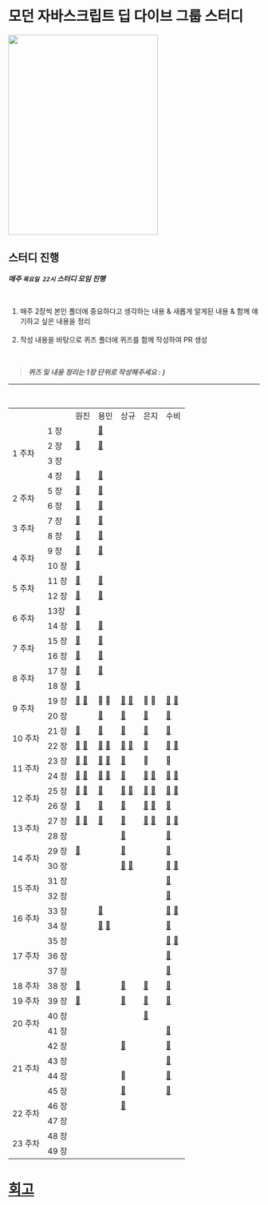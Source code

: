 # 모던 자바스크립트 딥 다이브 그룹 스터디

<img src="https://user-images.githubusercontent.com/82315118/188323464-fcf913a8-f9b6-4910-ae78-2274ed9ef910.png" width="300" height="400"/>

## 스터디 진행

**_매주 `목요일 22시` 스터디 모임 진행_**

<br>

<ol>
  <li> 매주 2장씩 본인 폴더에 중요하다고 생각하는 내용 & 새롭게 알게된 내용 & 함께 얘기하고 싶은 내용을 정리</li>
<br>
  <li>작성 내용을 바탕으로 퀴즈 폴더에 퀴즈를 함께 작성하여 PR 생성</li>
</ol>

<br>

> **_퀴즈 및 내용 정리는 1장 단위로 작성해주세요 : )_**

<hr><br>

<table>
    <tr>
        <td />
        <td />
        <td>원진</td>
        <td>용민</td>
        <td>상규</td>
        <td>은지</td>
        <td>수비</td>
    </tr>
    <tr>
        <td rowspan="5">1 주차</td>
    </tr>
    <tr>
        <td>1 장</td>
        <td />
        <td><a href="https://github.com/Mokoko-will-be-plant/JavaScript-Deep-Dive/tree/master/study/01%EC%9E%A5%20%ED%94%84%EB%A1%9C%EA%B7%B8%EB%9E%98%EB%B0%8D">📙</a></td>
        <td />
        <td />
        <td />
    </tr>
   <tr>
        <td>2 장</td>
        <td><a href="https://github.com/Mokoko-will-be-plant/JavaScript-Deep-Dive/blob/master/study/02%EC%9E%A5%20%EC%9E%90%EB%B0%94%EC%8A%A4%ED%81%AC%EB%A6%BD%ED%8A%B8%EB%9E%80/%EC%9B%90%EC%A7%84.md">📕</a></td>
        <td><a href="https://github.com/Mokoko-will-be-plant/JavaScript-Deep-Dive/blob/master/study/02%EC%9E%A5%20%EC%9E%90%EB%B0%94%EC%8A%A4%ED%81%AC%EB%A6%BD%ED%8A%B8%EB%9E%80/%EC%9A%A9%EB%AF%BC.md">📙</a></td>
        <td />
        <td />
        <td />
    </tr>
   <tr>
        <td>3 장</td>
        <td />
        <td />
        <td />
        <td />
        <td />
    </tr>
   <tr>
        <td>4 장</td>
        <td><a href="https://github.com/Mokoko-will-be-plant/JavaScript-Deep-Dive/blob/master/study/04%EC%9E%A5%20%EB%B3%80%EC%88%98/%EC%9B%90%EC%A7%84.md">📕</a></td>
        <td><a href="https://github.com/Mokoko-will-be-plant/JavaScript-Deep-Dive/blob/master/study/04%EC%9E%A5%20%EB%B3%80%EC%88%98/%EC%9A%A9%EB%AF%BC.md">📙</a></td>
        <td />
        <td />
        <td />
    </tr>
    <tr>
        <td rowspan="3">2 주차</td>
    </tr>
    <tr>
        <td>5 장</td>
        <td><a href="https://github.com/Mokoko-will-be-plant/JavaScript-Deep-Dive/blob/master/study/05%EC%9E%A5%20%ED%91%9C%ED%98%84%EC%8B%9D%EA%B3%BC%20%EB%AC%B8/%EC%9B%90%EC%A7%84.md">📕</a></td>
        <td><a href="https://github.com/Mokoko-will-be-plant/JavaScript-Deep-Dive/blob/master/study/05%EC%9E%A5%20%ED%91%9C%ED%98%84%EC%8B%9D%EA%B3%BC%20%EB%AC%B8/%EC%9A%A9%EB%AF%BC.md">📙</a></td>
        <td />
        <td />
        <td />
    </tr>
   <tr>
        <td>6 장</td>
        <td><a href="https://github.com/Mokoko-will-be-plant/JavaScript-Deep-Dive/blob/master/study/06%EC%9E%A5%20%EB%8D%B0%EC%9D%B4%ED%84%B0%20%ED%83%80%EC%9E%85/%EC%9B%90%EC%A7%84.md">📕</a></td>
        <td><a href="https://github.com/Mokoko-will-be-plant/JavaScript-Deep-Dive/blob/master/study/06%EC%9E%A5%20%EB%8D%B0%EC%9D%B4%ED%84%B0%20%ED%83%80%EC%9E%85/%EC%9A%A9%EB%AF%BC.md">📙</a></td>
        <td />
        <td />
        <td />
    </tr>
    <tr>
        <td rowspan="3">3 주차</td>
    </tr>
    <tr>
        <td>7 장</td>
        <td><a href="https://github.com/Mokoko-will-be-plant/JavaScript-Deep-Dive/blob/master/study/07%EC%9E%A5%20%EC%97%B0%EC%82%B0%EC%9E%90/%EC%9B%90%EC%A7%84.md">📕</a></td>
        <td><a href="https://github.com/Mokoko-will-be-plant/JavaScript-Deep-Dive/blob/master/study/07%EC%9E%A5%20%EC%97%B0%EC%82%B0%EC%9E%90/%EC%9A%A9%EB%AF%BC.md">📙</a></td>
        <td />
        <td />
        <td />
    </tr>
   <tr>
        <td>8 장</td>
        <td><a href="https://github.com/Mokoko-will-be-plant/JavaScript-Deep-Dive/blob/master/study/08%EC%9E%A5%20%EC%A0%9C%EC%96%B4%EB%AC%B8/%EC%9B%90%EC%A7%84.md">📕</a></td>
        <td><a href="https://github.com/Mokoko-will-be-plant/JavaScript-Deep-Dive/blob/master/study/08%EC%9E%A5%20%EC%A0%9C%EC%96%B4%EB%AC%B8/%EC%9A%A9%EB%AF%BC.md">📙</a></td>
        <td />
        <td />
        <td />
    </tr>
    <tr>
        <td rowspan="3">4 주차</td>
    </tr>
    <tr>
        <td>9 장</td>
        <td><a href="https://github.com/Mokoko-will-be-plant/JavaScript-Deep-Dive/blob/master/study/09%EC%9E%A5%20%ED%83%80%EC%9E%85%20%EB%B3%80%ED%99%98%EA%B3%BC%20%EB%8B%A8%EC%B6%95%20%ED%8F%89%EA%B0%80/%EC%9B%90%EC%A7%84.md">📕</a></td>
        <td><a href="https://github.com/Mokoko-will-be-plant/JavaScript-Deep-Dive/blob/master/study/09%EC%9E%A5%20%ED%83%80%EC%9E%85%20%EB%B3%80%ED%99%98%EA%B3%BC%20%EB%8B%A8%EC%B6%95%20%ED%8F%89%EA%B0%80/%EC%9A%A9%EB%AF%BC.md">📙</a></td>
        <td />
        <td />
        <td />
    </tr>
   <tr>
        <td>10 장</td>
        <td><a href="https://github.com/Mokoko-will-be-plant/JavaScript-Deep-Dive/blob/master/study/10%EC%9E%A5%20%EA%B0%9D%EC%B2%B4%20%EB%A6%AC%ED%84%B0%EB%9F%B4/%EC%9B%90%EC%A7%84.md">📕</a></td>
        <td />
        <td />
        <td />
        <td />
    </tr>
    <tr>
        <td rowspan="3">5 주차</td>
    </tr>
    <tr>
        <td>11 장</td>
        <td><a href="https://github.com/Mokoko-will-be-plant/JavaScript-Deep-Dive/blob/master/study/11%EC%9E%A5%20%EC%9B%90%EC%8B%9C%20%EA%B0%92%EA%B3%BC%20%EA%B0%9D%EC%B2%B4%EC%9D%98%20%EB%B9%84%EA%B5%90/%EC%9B%90%EC%A7%84.md">📕</a></td>
        <td><a href="https://github.com/Mokoko-will-be-plant/JavaScript-Deep-Dive/blob/master/study/11%EC%9E%A5%20%EC%9B%90%EC%8B%9C%20%EA%B0%92%EA%B3%BC%20%EA%B0%9D%EC%B2%B4%EC%9D%98%20%EB%B9%84%EA%B5%90/%EC%9A%A9%EB%AF%BC.md">📙</a></td>
        <td />
        <td />
        <td />
    </tr>
   <tr>
        <td>12 장</td>
        <td><a href="https://github.com/Mokoko-will-be-plant/JavaScript-Deep-Dive/blob/master/study/12%EC%9E%A5%20%ED%95%A8%EC%88%98/%EC%9B%90%EC%A7%84.md">📕</a></td>
        <td><a href="https://github.com/Mokoko-will-be-plant/JavaScript-Deep-Dive/blob/master/study/12%EC%9E%A5%20%ED%95%A8%EC%88%98/%EC%9A%A9%EB%AF%BC.md">📙</a></td>
        <td />
        <td />
        <td />
    </tr>
    <tr>
        <td rowspan="3">6 주차</td>
    </tr>
    <tr>
        <td>13장</td>
        <td><a href="https://github.com/Mokoko-will-be-plant/JavaScript-Deep-Dive/blob/master/study/13%EC%9E%A5%20%EC%8A%A4%EC%BD%94%ED%94%84/%EC%9B%90%EC%A7%84.md">📕</a></td>
        <td />
        <td />
        <td />
        <td />
    </tr>
   <tr>
        <td>14 장</td>
        <td><a href="https://github.com/Mokoko-will-be-plant/JavaScript-Deep-Dive/blob/master/study/14%EC%9E%A5%20%EC%A0%84%EC%97%AD%20%EB%B3%80%EC%88%98%EC%9D%98%20%EB%AC%B8%EC%A0%9C%EC%A0%90/%EC%9B%90%EC%A7%84.md">📕</a></td>
        <td><a href="https://github.com/Mokoko-will-be-plant/JavaScript-Deep-Dive/blob/master/study/14%EC%9E%A5%20%EC%A0%84%EC%97%AD%20%EB%B3%80%EC%88%98%EC%9D%98%20%EB%AC%B8%EC%A0%9C%EC%A0%90/%EC%9A%A9%EB%AF%BC.md">📙</a></td>
        <td />
        <td />
        <td />
    </tr>
    <tr>
        <td rowspan="3">7 주차</td>
    </tr>
    <tr>
        <td>15 장</td>
        <td><a href="https://github.com/Mokoko-will-be-plant/JavaScript-Deep-Dive/blob/master/study/15%EC%9E%A5%20let%2Cconst%20%ED%82%A4%EC%9B%8C%EB%93%9C%EC%99%80%20%EB%B8%94%EB%A1%9D%20%EB%A0%88%EB%B2%A8%20%EC%8A%A4%EC%BD%94%ED%94%84/%EC%9B%90%EC%A7%84.md">📕</a></td>
        <td><a href="https://github.com/Mokoko-will-be-plant/JavaScript-Deep-Dive/blob/master/study/15%EC%9E%A5%20let%2Cconst%20%ED%82%A4%EC%9B%8C%EB%93%9C%EC%99%80%20%EB%B8%94%EB%A1%9D%20%EB%A0%88%EB%B2%A8%20%EC%8A%A4%EC%BD%94%ED%94%84/%EC%9A%A9%EB%AF%BC.md">📙</a></td>
        <td />
        <td />
        <td />
    </tr>
   <tr>
        <td>16 장</td>
        <td><a href="https://github.com/Mokoko-will-be-plant/JavaScript-Deep-Dive/blob/master/study/16%EC%9E%A5%20%ED%94%84%EB%A1%9C%ED%8D%BC%ED%8B%B0%20%EC%96%B4%ED%8A%B8%EB%A6%AC%EB%B7%B0%ED%8A%B8/%EC%9B%90%EC%A7%84.md">📕</a></td>
        <td><a href="https://github.com/Mokoko-will-be-plant/JavaScript-Deep-Dive/blob/master/study/16%EC%9E%A5%20%ED%94%84%EB%A1%9C%ED%8D%BC%ED%8B%B0%20%EC%96%B4%ED%8A%B8%EB%A6%AC%EB%B7%B0%ED%8A%B8/%EC%9A%A9%EB%AF%BC.md">📙</a></td>
        <td />
        <td />
        <td />
    </tr>
    <tr>
        <td rowspan="3">8 주차</td>
    </tr>
    <tr>
        <td>17 장</td>
        <td><a href="https://github.com/Mokoko-will-be-plant/JavaScript-Deep-Dive/blob/master/study/17%EC%9E%A5%20%EC%83%9D%EC%84%B1%EC%9E%90%20%ED%95%A8%EC%88%98%EC%97%90%20%EC%9D%98%ED%95%9C%20%EA%B0%9D%EC%B2%B4%20%EC%83%9D%EC%84%B1/%EC%9B%90%EC%A7%84.md">📕</a></td>
        <td><a href="https://github.com/Mokoko-will-be-plant/JavaScript-Deep-Dive/blob/master/study/17%EC%9E%A5%20%EC%83%9D%EC%84%B1%EC%9E%90%20%ED%95%A8%EC%88%98%EC%97%90%20%EC%9D%98%ED%95%9C%20%EA%B0%9D%EC%B2%B4%20%EC%83%9D%EC%84%B1/%EC%9A%A9%EB%AF%BC.md">📙</a></td>
        <td />
        <td />
        <td />
    </tr>
   <tr>
        <td>18 장</td>
        <td><a href="https://github.com/Mokoko-will-be-plant/JavaScript-Deep-Dive/blob/master/study/18%EC%9E%A5%20%ED%95%A8%EC%88%98%EC%99%80%20%EC%9D%BC%EA%B8%89%20%EA%B0%9D%EC%B2%B4/%EC%9B%90%EC%A7%84.md">📕</a></td>
        <td />
        <td />
        <td />
        <td />
    </tr>
    <tr>
        <td rowspan="3">9 주차</td>
    </tr>
    <tr>
        <td>19 장</td>
        <td><a href="https://github.com/wonjin-dev/JavaScript-Deep-Dive/blob/master/study/19%EC%9E%A5%20%ED%94%84%EB%A1%9C%ED%86%A0%20%ED%83%80%EC%9E%85/%EC%9B%90%EC%A7%84.md">📕</a> <a href="https://github.com/wonjin-dev/JavaScript-Deep-Dive/blob/master/study/19%EC%9E%A5%20%ED%94%84%EB%A1%9C%ED%86%A0%20%ED%83%80%EC%9E%85/%EC%9B%90%EC%A7%84.md">💯</a></td>
        <td><a>📙</a> <a>💯</a></td>
        <td><a href="https://github.com/Mokoko-will-be-plant/JavaScript-Deep-Dive/blob/master/study/19%EC%9E%A5%20%ED%94%84%EB%A1%9C%ED%86%A0%20%ED%83%80%EC%9E%85/%EC%83%81%EA%B7%9C.md">📒</a> <a href="https://github.com/Mokoko-will-be-plant/JavaScript-Deep-Dive/blob/master/quiz/19%EC%9E%A5%20%ED%94%84%EB%A1%9C%ED%86%A0%20%ED%83%80%EC%9E%85/%EC%83%81%EA%B7%9C.js">💯</a></td>
        <td><a>📗</a> <a>💯</a></td>
        <td><a href="https://github.com/Mokoko-will-be-plant/JavaScript-Deep-Dive/blob/master/study/19%EC%9E%A5%20%ED%94%84%EB%A1%9C%ED%86%A0%20%ED%83%80%EC%9E%85/%EC%88%98%EB%B9%84.md">📘</a> <a href="https://github.com/Mokoko-will-be-plant/JavaScript-Deep-Dive/tree/master/quiz/19%EC%9E%A5%20%ED%94%84%EB%A1%9C%ED%86%A0%20%ED%83%80%EC%9E%85">💯</a></td>
    </tr>
   <tr>
        <td>20 장</td>
        <td/ >
        <td><a href="https://github.com/wonjin-dev/JavaScript-Deep-Dive/blob/master/study/20%EC%9E%A5%20Strict%20Mode/%EC%9A%A9%EB%AF%BC.md">📙</a></td>
        <td><a href="https://github.com/Mokoko-will-be-plant/JavaScript-Deep-Dive/blob/master/study/20%EC%9E%A5%20Strict%20Mode/%EC%83%81%EA%B7%9C.md">📒</a></td>
        <td><a href="https://github.com/wonjin-dev/JavaScript-Deep-Dive/blob/master/study/20%EC%9E%A5%20Strict%20Mode/%E1%84%8B%E1%85%B3%E1%86%AB%E1%84%8C%E1%85%B5.md">📗</a></td>
        <td><a href="https://github.com/Mokoko-will-be-plant/JavaScript-Deep-Dive/blob/master/study/20%EC%9E%A5%20Strict%20Mode/%EC%88%98%EB%B9%84.md">📘</a></td>
    </tr>
    <tr>
        <td rowspan="3">10 주차</td>
    </tr>
    <tr>
        <td>21 장</td>
        <td><a href="https://github.com/Mokoko-will-be-plant/JavaScript-Deep-Dive/blob/master/study/21%EC%9E%A5%20%EB%B9%8C%ED%8A%B8%EC%9D%B8%20%EA%B0%9D%EC%B2%B4/%EC%9B%90%EC%A7%84.md">📕</a> </td>
        <td><a href="https://github.com/wonjin-dev/JavaScript-Deep-Dive/blob/master/study/21%EC%9E%A5%20%EB%B9%8C%ED%8A%B8%EC%9D%B8%20%EA%B0%9D%EC%B2%B4/%EC%9A%A9%EB%AF%BC.md">📙</a></td>
        <td><a href="https://github.com/Mokoko-will-be-plant/JavaScript-Deep-Dive/blob/master/study/21%EC%9E%A5%20%EB%B9%8C%ED%8A%B8%EC%9D%B8%20%EA%B0%9D%EC%B2%B4/%EC%83%81%EA%B7%9C.md">📒</a></td>
        <td><a href="https://github.com/wonjin-dev/JavaScript-Deep-Dive/blob/master/study/21%EC%9E%A5%20%EB%B9%8C%ED%8A%B8%EC%9D%B8%20%EA%B0%9D%EC%B2%B4/%EC%9D%80%EC%A7%80.md">📗</a></td>
        <td><a href="https://github.com/Mokoko-will-be-plant/JavaScript-Deep-Dive/blob/master/study/21%EC%9E%A5%20%EB%B9%8C%ED%8A%B8%EC%9D%B8%20%EA%B0%9D%EC%B2%B4/%EC%88%98%EB%B9%84.md">📘</a></td>
    </tr>
   <tr>
        <td>22 장</td>
        <td><a href="https://github.com/Mokoko-will-be-plant/JavaScript-Deep-Dive/blob/master/study/22%EC%9E%A5%20this/%EC%9B%90%EC%A7%84.md">📕</a> <a href="https://github.com/Mokoko-will-be-plant/JavaScript-Deep-Dive/blob/master/quiz/22%EC%9E%A5%20this/%EC%9B%90%EC%A7%84.js">💯</a></td>
        <td><a href="https://github.com/wonjin-dev/JavaScript-Deep-Dive/blob/master/study/22%EC%9E%A5%20this/%EC%9A%A9%EB%AF%BC.md">📙</a> <a href="https://github.com/wonjin-dev/JavaScript-Deep-Dive/blob/master/quiz/22%EC%9E%A5%20this/%EC%9A%A9%EB%AF%BC.js">💯</a></td>
        <td><a href="https://github.com/Mokoko-will-be-plant/JavaScript-Deep-Dive/blob/master/study/22%EC%9E%A5%20this/%EC%83%81%EA%B7%9C.md">📒</a> <a href="https://github.com/Mokoko-will-be-plant/JavaScript-Deep-Dive/blob/master/quiz/22%EC%9E%A5%20this/%EC%83%81%EA%B7%9C.js">💯</a></td>
        <td><a href="https://github.com/wonjin-dev/JavaScript-Deep-Dive/blob/master/study/22%EC%9E%A5%20this/%EC%9D%80%EC%A7%80.md">📗</a></td>
        <td><a href="https://github.com/Mokoko-will-be-plant/JavaScript-Deep-Dive/blob/master/study/21%EC%9E%A5%20%EB%B9%8C%ED%8A%B8%EC%9D%B8%20%EA%B0%9D%EC%B2%B4/%EC%88%98%EB%B9%84.md">📘</a> <a href="https://github.com/Mokoko-will-be-plant/JavaScript-Deep-Dive/blob/master/quiz/22%EC%9E%A5%20this/%EC%88%98%EB%B9%84.js">💯</a></td>
    </tr>
    <tr>
        <td rowspan="3">11 주차</td>
    </tr>
    <tr>
        <td>23 장</td>
        <td><a href="https://github.com/Mokoko-will-be-plant/JavaScript-Deep-Dive/blob/master/study/23%EC%9E%A5%20%EC%8B%A4%ED%96%89%20%EC%BB%A8%ED%85%8D%EC%8A%A4%ED%8A%B8/%EC%9B%90%EC%A7%84.md">📕</a> <a href="https://github.com/Mokoko-will-be-plant/JavaScript-Deep-Dive/blob/master/quiz/23%EC%9E%A5%20%EC%8B%A4%ED%96%89%EC%BB%A8%ED%85%8D%EC%8A%A4%ED%8A%B8/%EC%9B%90%EC%A7%84.js">💯</a></td>
        <td><a href="https://github.com/wonjin-dev/JavaScript-Deep-Dive/blob/master/study/23%EC%9E%A5%20%EC%8B%A4%ED%96%89%20%EC%BB%A8%ED%85%8D%EC%8A%A4%ED%8A%B8/%EC%9A%A9%EB%AF%BC.md">📙</a> <a href="https://github.com/wonjin-dev/JavaScript-Deep-Dive/blob/master/quiz/23%EC%9E%A5%20%EC%8B%A4%ED%96%89%EC%BB%A8%ED%85%8D%EC%8A%A4%ED%8A%B8/%EC%9A%A9%EB%AF%BC.js">💯</a></td>
        <td><a href="https://github.com/Mokoko-will-be-plant/JavaScript-Deep-Dive/blob/master/study/23%EC%9E%A5%20%EC%8B%A4%ED%96%89%20%EC%BB%A8%ED%85%8D%EC%8A%A4%ED%8A%B8/%EC%83%81%EA%B7%9C.md">📒</a></td>
        <td><a>📗</a></td>
        <td><a>📘</a></td>
    </tr>
   <tr>
        <td>24 장</td>
        <td><a href="https://github.com/Mokoko-will-be-plant/JavaScript-Deep-Dive/blob/master/study/24%EC%9E%A5%20%ED%81%B4%EB%A1%9C%EC%A0%80/%EC%9B%90%EC%A7%84.md">📕</a> <a href="https://github.com/Mokoko-will-be-plant/JavaScript-Deep-Dive/blob/master/quiz/24%EC%9E%A5%20%ED%81%B4%EB%A1%9C%EC%A0%80/%EC%9B%90%EC%A7%84.js">💯</a></td>
        <td><a href="https://github.com/wonjin-dev/JavaScript-Deep-Dive/blob/master/study/24%EC%9E%A5%20%ED%81%B4%EB%A1%9C%EC%A0%80/%EC%9A%A9%EB%AF%BC.md">📙</a> <a href="https://github.com/wonjin-dev/JavaScript-Deep-Dive/blob/master/quiz/24%EC%9E%A5%20%ED%81%B4%EB%A1%9C%EC%A0%80/%EC%9A%A9%EB%AF%BC.js">💯</a></td>
        <td><a href="https://github.com/Mokoko-will-be-plant/JavaScript-Deep-Dive/blob/master/study/24%EC%9E%A5%20%ED%81%B4%EB%A1%9C%EC%A0%80/%EC%83%81%EA%B7%9C.md">📒</a></td>
        <td><a href="https://github.com/wonjin-dev/JavaScript-Deep-Dive/blob/master/study/24%EC%9E%A5%20%ED%81%B4%EB%A1%9C%EC%A0%80/%EC%9D%80%EC%A7%80.md">📗</a> <a href="https://github.com/wonjin-dev/JavaScript-Deep-Dive/blob/master/quiz/24%EC%9E%A5%20%ED%81%B4%EB%A1%9C%EC%A0%80/%EC%9D%80%EC%A7%80.js">💯</a></td>
        <td><a href="https://github.com/wonjin-dev/JavaScript-Deep-Dive/blob/master/study/24%EC%9E%A5%20%ED%81%B4%EB%A1%9C%EC%A0%80/%EC%88%98%EB%B9%84.md">📘</a> <a href="https://github.com/wonjin-dev/JavaScript-Deep-Dive/blob/master/quiz/24%EC%9E%A5%20%ED%81%B4%EB%A1%9C%EC%A0%80/%EC%88%98%EB%B9%84.js">💯</a></td>
    </tr>
    <tr>
        <td rowspan="3">12 주차</td>
    </tr>
    <tr>
        <td>25 장</td>
        <td><a href="https://github.com/Mokoko-will-be-plant/JavaScript-Deep-Dive/blob/master/study/25%EC%9E%A5%20%ED%81%B4%EB%9E%98%EC%8A%A4/%EC%9B%90%EC%A7%84.md">📕</a> <a href="https://github.com/Mokoko-will-be-plant/JavaScript-Deep-Dive/blob/master/quiz/25%EC%9E%A5%20%ED%81%B4%EB%9E%98%EC%8A%A4/%EC%9B%90%EC%A7%84.js">💯</a></td>
        <td><a href="https://github.com/Mokoko-will-be-plant/JavaScript-Deep-Dive/blob/master/study/25%EC%9E%A5%20%ED%81%B4%EB%9E%98%EC%8A%A4/%EC%9A%A9%EB%AF%BC.md">📙</a></td>
        <td><a href="https://github.com/Mokoko-will-be-plant/JavaScript-Deep-Dive/blob/master/study/25%EC%9E%A5%20%ED%81%B4%EB%9E%98%EC%8A%A4/%EC%83%81%EA%B7%9C.md">📒</a> <a href="https://github.com/Mokoko-will-be-plant/JavaScript-Deep-Dive/blob/master/quiz/25%EC%9E%A5%20%ED%81%B4%EB%9E%98%EC%8A%A4/%EC%83%81%EA%B7%9C.js">💯</a></td>
        <td><a href="https://github.com/Mokoko-will-be-plant/JavaScript-Deep-Dive/blob/master/study/25%EC%9E%A5%20%ED%81%B4%EB%9E%98%EC%8A%A4/%EC%9D%80%EC%A7%80.md">📗</a> <a href="https://github.com/Mokoko-will-be-plant/JavaScript-Deep-Dive/blob/master/quiz/25%EC%9E%A5%20%ED%81%B4%EB%9E%98%EC%8A%A4/%EC%9D%80%EC%A7%80.js">💯</a></td>
        <td><a href="https://github.com/Mokoko-will-be-plant/JavaScript-Deep-Dive/blob/master/study/25%EC%9E%A5%20%ED%81%B4%EB%9E%98%EC%8A%A4/%EC%88%98%EB%B9%84.md">📘</a> <a href="https://github.com/Mokoko-will-be-plant/JavaScript-Deep-Dive/blob/master/quiz/25%EC%9E%A5%20%ED%81%B4%EB%9E%98%EC%8A%A4/%EC%88%98%EB%B9%84.js">💯</a></td>
    </tr>
   <tr>
        <td>26 장</td>
        <td><a href="https://github.com/Mokoko-will-be-plant/JavaScript-Deep-Dive/blob/master/study/26%EC%9E%A5%20ES6%20%ED%95%A8%EC%88%98%EC%9D%98%20%EC%B6%94%EA%B0%80%20%EA%B8%B0%EB%8A%A5/%EC%9B%90%EC%A7%84.md">📕</a></td>
        <td><a href="https://github.com/Mokoko-will-be-plant/JavaScript-Deep-Dive/blob/master/study/26%EC%9E%A5%20ES6%20%ED%95%A8%EC%88%98%EC%9D%98%20%EC%B6%94%EA%B0%80%20%EA%B8%B0%EB%8A%A5/%EC%9A%A9%EB%AF%BC.md">📙</a></td>
        <td><a href="https://github.com/Mokoko-will-be-plant/JavaScript-Deep-Dive/blob/master/study/26%EC%9E%A5%20ES6%20%ED%95%A8%EC%88%98%EC%9D%98%20%EC%B6%94%EA%B0%80%20%EA%B8%B0%EB%8A%A5/%EC%83%81%EA%B7%9C.md">📒</a></td>
        <td><a href="https://github.com/Mokoko-will-be-plant/JavaScript-Deep-Dive/blob/master/study/26%EC%9E%A5%20ES6%20%ED%95%A8%EC%88%98%EC%9D%98%20%EC%B6%94%EA%B0%80%20%EA%B8%B0%EB%8A%A5/%EC%9D%80%EC%A7%80.md">📗</a> <a href="https://github.com/Mokoko-will-be-plant/JavaScript-Deep-Dive/blob/master/quiz/26%EC%9E%A5%20ES6%20%ED%95%A8%EC%88%98%EC%9D%98%20%EC%B6%94%EA%B0%80%20%EA%B8%B0%EB%8A%A5/%EC%9D%80%EC%A7%80.js">💯</a></td>
        <td><a href="https://github.com/Mokoko-will-be-plant/JavaScript-Deep-Dive/blob/master/study/26%EC%9E%A5%20ES6%20%ED%95%A8%EC%88%98%EC%9D%98%20%EC%B6%94%EA%B0%80%20%EA%B8%B0%EB%8A%A5/%EC%88%98%EB%B9%84.md">📘</a></td>
    </tr>
    <tr>
        <td rowspan="3">13 주차</td>
    </tr>
    <tr>
        <td>27 장</td>
        <td><a href="https://github.com/Mokoko-will-be-plant/JavaScript-Deep-Dive/blob/master/study/27%EC%9E%A5%20%EB%B0%B0%EC%97%B4/%EC%9B%90%EC%A7%84.md">📕</a> <a href="https://github.com/Mokoko-will-be-plant/JavaScript-Deep-Dive/blob/master/quiz/27%EC%9E%A5%20%EB%B0%B0%EC%97%B4/%EC%9B%90%EC%A7%84.js">💯</a></td>
        <td><a href="https://github.com/Mokoko-will-be-plant/JavaScript-Deep-Dive/blob/master/quiz/27%EC%9E%A5%20%EB%B0%B0%EC%97%B4/%EC%9A%A9%EB%AF%BC.js">💯</a></td>
        <td><a href="https://github.com/Mokoko-will-be-plant/JavaScript-Deep-Dive/blob/master/study/27%EC%9E%A5%20%EB%B0%B0%EC%97%B4/%EC%83%81%EA%B7%9C.md">📒</a></td>
        <td><a href="https://github.com/Mokoko-will-be-plant/JavaScript-Deep-Dive/blob/master/study/27%EC%9E%A5%20%EB%B0%B0%EC%97%B4/%EC%9D%80%EC%A7%80.md">📗</a> <a href="https://github.com/Mokoko-will-be-plant/JavaScript-Deep-Dive/blob/master/quiz/27%EC%9E%A5%20%EB%B0%B0%EC%97%B4/%EC%9D%80%EC%A7%80.js">💯</a></td>
        <td><a href="https://github.com/Mokoko-will-be-plant/JavaScript-Deep-Dive/blob/master/study/27%EC%9E%A5%20%EB%B0%B0%EC%97%B4/%EC%88%98%EB%B9%84.md">📘</a> <a href="https://github.com/Mokoko-will-be-plant/JavaScript-Deep-Dive/blob/master/quiz/27%EC%9E%A5%20%EB%B0%B0%EC%97%B4/%EC%9D%80%EC%A7%80.js">💯</a></td>
    </tr>
    <tr>
        <td>28 장</td>
        <td />
        <td></td>
        <td><a href="https://github.com/Mokoko-will-be-plant/JavaScript-Deep-Dive/blob/master/study/28%EC%9E%A5%20Number/%EC%83%81%EA%B7%9C.md">📒</a></td>
        <td></td>
        <td><a href="https://github.com/Mokoko-will-be-plant/JavaScript-Deep-Dive/blob/master/study/28%EC%9E%A5%20Number/%EC%88%98%EB%B9%84.md">📘</a></td>
    </tr>
    <tr>
        <td rowspan="3">14 주차</td>
    </tr>
    <tr>
        <td>29 장</td>
        <td><a href="https://github.com/wonjin-dev/JavaScript-Deep-Dive/blob/master/study/29%EC%9E%A5%20Math/%EC%9B%90%EC%A7%84.md">📕</a></td>
        <td></td>
        <td><a href="https://github.com/Mokoko-will-be-plant/JavaScript-Deep-Dive/blob/master/study/29%EC%9E%A5%20Math/%EC%83%81%EA%B7%9C.md">📒</a></td>
        <td></td>
        <td><a href="https://github.com/Mokoko-will-be-plant/JavaScript-Deep-Dive/blob/master/study/29%EC%9E%A5%20Math/%EC%88%98%EB%B9%84.md">📘</a></td>
    </tr>
    <tr>
        <td>30 장</td>
        <td />
        <td />
        <td><a href="https://github.com/Mokoko-will-be-plant/JavaScript-Deep-Dive/blob/master/study/30%EC%9E%A5%20Date/%EC%83%81%EA%B7%9C.md">📒</a> <a href="https://github.com/Mokoko-will-be-plant/JavaScript-Deep-Dive/blob/master/quiz/30%EC%9E%A5%20Date/%EC%83%81%EA%B7%9C.js">💯</a></td>
        <td></td>
        <td><a href="https://github.com/Mokoko-will-be-plant/JavaScript-Deep-Dive/blob/master/study/30%EC%9E%A5%20Date/%EC%88%98%EB%B9%84.md">📘</a> <a href="https://github.com/Mokoko-will-be-plant/JavaScript-Deep-Dive/blob/master/quiz/30%EC%9E%A5%20Date/%EC%88%98%EB%B9%84.js">💯</a></td>
    </tr>
    <tr>
        <td rowspan="3">15 주차</td>
    </tr>
    <tr>
        <td>31 장</td>
        <td />
        <td />
        <td />
        <td />
        <td><a href="https://github.com/Mokoko-will-be-plant/JavaScript-Deep-Dive/blob/master/study/31%EC%9E%A5%20RegExp/%EC%88%98%EB%B9%84.md">📘</a></td>
    </tr>
   <tr>
        <td>32 장</td>
        <td />
        <td />
        <td />
        <td />
        <td><a href="https://github.com/Mokoko-will-be-plant/JavaScript-Deep-Dive/blob/master/study/32%EC%9E%A5%20String/%EC%88%98%EB%B9%84.md">📘</a></td>
    </tr>
    <tr>
        <td rowspan="3">16 주차</td>
    </tr>
    <tr>
        <td>33 장</td>
        <td />
        <td><a href="https://github.com/Mokoko-will-be-plant/JavaScript-Deep-Dive/blob/master/study/33%EC%9E%A5%20Symbol/%EC%9A%A9%EB%AF%BC.md">📙</a></td>
        <td />
        <td />
        <td><a href="https://github.com/Mokoko-will-be-plant/JavaScript-Deep-Dive/blob/master/study/33%EC%9E%A5%20Symbol/%EC%88%98%EB%B9%84.md">📘</a> <a href="https://github.com/Mokoko-will-be-plant/JavaScript-Deep-Dive/blob/master/quiz/33%EC%9E%A5%20Symbol/%EC%88%98%EB%B9%84.js">💯</a></td>
    </tr>
   <tr>
        <td>34 장</td>
        <td />
        <td><a href="https://github.com/Mokoko-will-be-plant/JavaScript-Deep-Dive/blob/master/study/34%EC%9E%A5%20%EC%9D%B4%ED%84%B0%EB%9F%AC%EB%B8%94/%EC%9A%A9%EB%AF%BC.md">📙</a> <a href="https://github.com/Mokoko-will-be-plant/JavaScript-Deep-Dive/blob/master/quiz/34%EC%9E%A5%20%EC%9D%B4%ED%84%B0%EB%9F%AC%EB%B8%94/%EC%9A%A9%EB%AF%BC.js">💯</a></td>
        <td />
        <td />
        <td><a href="https://github.com/Mokoko-will-be-plant/JavaScript-Deep-Dive/blob/master/study/34%EC%9E%A5%20%EC%9D%B4%ED%84%B0%EB%9F%AC%EB%B8%94/%EC%88%98%EB%B9%84.md">📘</a></td>
    </tr>
    <tr>
        <td rowspan="4">17 주차</td>
    </tr>
    <tr>
        <td>35 장</td>
        <td />
        <td />
        <td />
        <td />
        <td><a href="https://github.com/Mokoko-will-be-plant/JavaScript-Deep-Dive/blob/master/study/35%EC%9E%A5%20%EC%8A%A4%ED%94%84%EB%A0%88%EB%93%9C%20%EB%AC%B8%EB%B2%95/%EC%88%98%EB%B9%84.md">📘</a> <a href="https://github.com/Mokoko-will-be-plant/JavaScript-Deep-Dive/blob/master/quiz/35%EC%9E%A5%20%EC%8A%A4%ED%94%84%EB%A0%88%EB%93%9C%20%EB%AC%B8%EB%B2%95/%EC%88%98%EB%B9%84.js">💯</a></td>
    </tr>
   <tr>
        <td>36 장</td>
        <td />
        <td />
        <td />
        <td />
        <td><a href="https://github.com/Mokoko-will-be-plant/JavaScript-Deep-Dive/blob/master/study/36%EC%9E%A5%20%EB%94%94%EC%8A%A4%ED%8A%B8%EB%9F%AD%EC%B2%98%EB%A7%81%20%ED%95%A0%EB%8B%B9/%EC%88%98%EB%B9%84.md">📘</a></td>
    </tr>
    <tr>
        <td>37 장</td>
        <td />
        <td />
        <td />
        <td />
        <td><a href="https://github.com/Mokoko-will-be-plant/JavaScript-Deep-Dive/blob/master/study/37%EC%9E%A5%20Set%EA%B3%BC%20Map/%EC%88%98%EB%B9%84.md">📘</a></td>
    </tr>
    <tr>
        <td rowspan="2">18 주차</td>
    </tr>
   <tr>
        <td>38 장</td>
        <td><a href="https://github.com/Mokoko-will-be-plant/JavaScript-Deep-Dive/blob/master/study/38%EC%9E%A5%20%EB%B8%8C%EB%9D%BC%EC%9A%B0%EC%A0%80%EC%9D%98%20%EB%A0%8C%EB%8D%94%EB%A7%81%20%EA%B3%BC%EC%A0%95/%EC%9B%90%EC%A7%84.md">📕</a></td>
        <td />
        <td><a href="https://github.com/Mokoko-will-be-plant/JavaScript-Deep-Dive/blob/master/study/38%EC%9E%A5%20%EB%B8%8C%EB%9D%BC%EC%9A%B0%EC%A0%80%EC%9D%98%20%EB%A0%8C%EB%8D%94%EB%A7%81%20%EA%B3%BC%EC%A0%95/%EC%83%81%EA%B7%9C.md">📒</a></td>
        <td><a href="https://github.com/Mokoko-will-be-plant/JavaScript-Deep-Dive/blob/master/study/38%EC%9E%A5%20%EB%B8%8C%EB%9D%BC%EC%9A%B0%EC%A0%80%EC%9D%98%20%EB%A0%8C%EB%8D%94%EB%A7%81%20%EA%B3%BC%EC%A0%95/%EC%9D%80%EC%A7%80.md">📗</a></td>
        <td><a href="https://github.com/Mokoko-will-be-plant/JavaScript-Deep-Dive/blob/master/study/38%EC%9E%A5%20%EB%B8%8C%EB%9D%BC%EC%9A%B0%EC%A0%80%EC%9D%98%20%EB%A0%8C%EB%8D%94%EB%A7%81%20%EA%B3%BC%EC%A0%95/%EC%88%98%EB%B9%84.md">📘</a></td>
    </tr>
    <tr>
        <td rowspan="2">19 주차</td>
    </tr>
    <tr>
        <td>39 장</td>
        <td><a href="https://github.com/Mokoko-will-be-plant/JavaScript-Deep-Dive/blob/master/study/39%EC%9E%A5%20DOM/%EC%9B%90%EC%A7%84.md">📕</a></td>
        <td />
        <td><a href="https://github.com/Mokoko-will-be-plant/JavaScript-Deep-Dive/blob/master/study/39%EC%9E%A5%20DOM/%EC%83%81%EA%B7%9C.md">📒</a></td>
        <td><a href="https://github.com/Mokoko-will-be-plant/JavaScript-Deep-Dive/blob/master/study/39%EC%9E%A5%20DOM/%EC%9D%80%EC%A7%80.md">📗</a></td>
        <td><a href="https://github.com/Mokoko-will-be-plant/JavaScript-Deep-Dive/blob/master/study/39%EC%9E%A5%20DOM/%EC%88%98%EB%B9%84.md">📘</a></td>
    </tr>
    <tr>
        <td rowspan="3">20 주차</td>
    </tr>
   <tr>
        <td>40 장</td>
        <td></td>
        <td></td>
        <td></td>
        <td><a href="https://github.com/Mokoko-will-be-plant/JavaScript-Deep-Dive/blob/master/study/40%EC%9E%A5%20%EC%9D%B4%EB%B2%A4%ED%8A%B8/%EC%9D%80%EC%A7%80.md">📗</a></td>
        <td></td>
    </tr>
    <tr>
        <td>41 장</td>
        <td></td>
        <td></td>
        <td></td>
        <td></td>
        <td><a href="https://github.com/Mokoko-will-be-plant/JavaScript-Deep-Dive/blob/master/study/41%EC%9E%A5%20%ED%83%80%EC%9D%B4%EB%A8%B8/%EC%88%98%EB%B9%84.md">📘</a></td>
    </tr>
    <tr>
        <td rowspan="5">21 주차</td>
    </tr>
    <tr>
        <td>42 장</td>
        <td></td>
        <td></td>
        <td><a href="https://github.com/Mokoko-will-be-plant/JavaScript-Deep-Dive/blob/master/study/42%EC%9E%A5%20%EB%B9%84%EB%8F%99%EA%B8%B0%20%ED%94%84%EB%A1%9C%EA%B7%B8%EB%9E%98%EB%B0%8D/%EC%83%81%EA%B7%9C.md">📒</a></td>
        <td></td>
        <td><a href="https://github.com/Mokoko-will-be-plant/JavaScript-Deep-Dive/blob/master/study/42%EC%9E%A5%20%EB%B9%84%EB%8F%99%EA%B8%B0%20%ED%94%84%EB%A1%9C%EA%B7%B8%EB%9E%98%EB%B0%8D/%EC%88%98%EB%B9%84.md">📘</a></td>
    </tr>
    <tr>
        <td>43 장</td>
        <td></td>
        <td></td>
        <td></td>
        <td></td>
        <td><a href="https://github.com/Mokoko-will-be-plant/JavaScript-Deep-Dive/blob/master/study/43%EC%9E%A5%20AJax/%EC%88%98%EB%B9%84.md">📘</a></td>
    </tr>
    <tr>
        <td>44 장</td>
        <td></td>
        <td></td>
        <td><a herf="https://github.com/Mokoko-will-be-plant/JavaScript-Deep-Dive/blob/master/study/44%EC%9E%A5%20REST%20API/%EC%83%81%EA%B7%9C.md">📒</a></td>
        <td></td>
        <td><a href="https://github.com/Mokoko-will-be-plant/JavaScript-Deep-Dive/blob/master/study/44%EC%9E%A5%20REST%20API/%EC%88%98%EB%B9%84.md">📘</a></td>
    </tr>
    <tr>
        <td>45 장</td>
        <td></td>
        <td></td>
        <td><a href="https://github.com/Mokoko-will-be-plant/JavaScript-Deep-Dive/blob/master/study/45%EC%9E%A5%20%ED%94%84%EB%A1%9C%EB%AF%B8%EC%8A%A4/%EC%83%81%EA%B7%9C.md">📒</a></td>
        <td></td>
        <td><a href="https://github.com/Mokoko-will-be-plant/JavaScript-Deep-Dive/blob/master/study/45%EC%9E%A5%20%ED%94%84%EB%A1%9C%EB%AF%B8%EC%8A%A4/%EC%88%98%EB%B9%84.md">📘</a></td>
    </tr>
    <tr>
        <td rowspan="3">22 주차</td>
    </tr>
    <tr>
        <td>46 장</td>
        <td></td>
        <td></td>
        <td><a href="https://github.com/Mokoko-will-be-plant/JavaScript-Deep-Dive/blob/master/study/46%EC%9E%A5%20%EC%A0%9C%EB%84%88%EB%A0%88%EC%9D%B4%ED%84%B0%EC%99%80%20AsyncAwait/%EC%83%81%EA%B7%9C.md">📒</a></td>
        <td></td>
        <td></td>
    <tr>
        <td>47 장</td>
        <td></td>
        <td></td>
        <td></td>
        <td></td>
        <td></td>
    </tr>
    <tr>
        <td rowspan="3">23 주차</td>
    </tr>
    <tr>
        <td>48 장</td>
        <td></td>
        <td></td>
        <td></td>
        <td></td>
        <td></td>
    </tr>
    <tr>
        <td>49 장</td>
        <td></td>
        <td></td>
        <td></td>
        <td></td>
        <td></td>
    </tr>
</table>

# <a href="https://github.com/Mokoko-will-be-plant/JavaScript-Deep-Dive/회고.md">회고</a>
